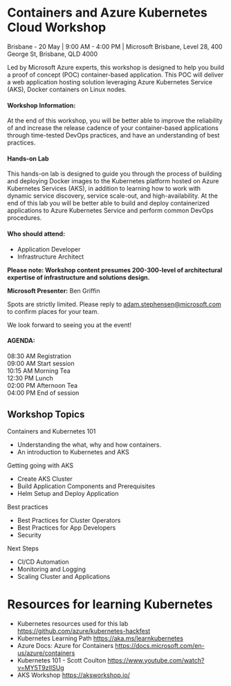 # Containers and Azure Kubernetes Cloud Workshop 
Brisbane - 20 May | 9:00 AM - 4:00 PM | Microsoft Brisbane, Level 28, 400 George St, Brisbane, QLD 4000

Led by Microsoft Azure experts, this workshop is designed to help you build a proof of concept (POC) container-based application. This POC will deliver a web application hosting solution leveraging Azure Kubernetes Service (AKS), Docker containers on Linux nodes.

#### Workshop Information:  

At the end of this workshop, you will be better able to improve the reliability of and increase the release cadence of your container-based applications through time-tested DevOps practices, and have an understanding of best practices.

#### Hands-on Lab 

This hands-on lab is designed to guide you through the process of building and deploying Docker images to the Kubernetes platform hosted on Azure Kubernetes Services (AKS), in addition to learning how to work with dynamic service discovery, service scale-out, and high-availability.
At the end of this lab you will be better able to build and deploy containerized applications to Azure Kubernetes Service and perform common DevOps procedures.

#### Who should attend:  
- Application Developer
- Infrastructure Architect

**Please note: Workshop content presumes 200-300-level of architectural expertise of infrastructure and solutions design.** 

**Microsoft Presenter:** Ben Griffin

Spots are strictly limited. Please reply to adam.stephensen@microsoft.com to confirm places for your team. 

We look forward to seeing you at the event!

#### AGENDA:
08:30 AM	Registration  
09:00 AM	Start session  
10:15 AM	Morning Tea  
12:30 PM	Lunch  
02:00 PM	Afternoon Tea  
04:00 PM	End of session  
 

## Workshop Topics

Containers and Kubernetes 101 
- Understanding the what, why and how containers. 
- An introduction to Kubernetes and AKS

Getting going with AKS
- Create AKS Cluster
- Build Application Components and Prerequisites
- Helm Setup and Deploy Application

Best practices 
- Best Practices for Cluster Operators
- Best Practices for App Developers
- Security

Next Steps
- CI/CD Automation
- Monitoring and Logging
- Scaling Cluster and Applications

# Resources for learning Kubernetes

- Kubernetes resources used for this lab https://github.com/azure/kubernetes-hackfest
- Kubernetes Learning Path https://aka.ms/learnkubernetes
- Azure Docs: Azure for Containers https://docs.microsoft.com/en-us/azure/containers
- Kubernetes 101 - Scott Coulton https://www.youtube.com/watch?v=MY5T9zIlSUg
- AKS Workshop https://aksworkshop.io/
